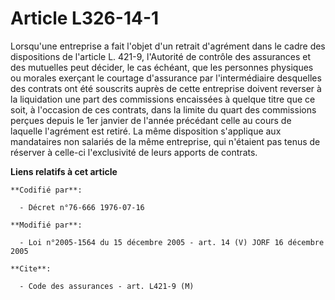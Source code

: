 # Article L326-14-1

Lorsqu'une entreprise a fait l'objet d'un retrait d'agrément dans le cadre des dispositions de l'article L. 421-9, l'Autorité
de contrôle des assurances et des mutuelles peut décider, le cas échéant, que les personnes physiques ou morales exerçant le
courtage d'assurance par l'intermédiaire desquelles des contrats ont été souscrits auprès de cette entreprise doivent
reverser à la liquidation une part des commissions encaissées à quelque titre que ce soit, à l'occasion de ces contrats, dans
la limite du quart des commissions perçues depuis le 1er janvier de l'année précédant celle au cours de laquelle l'agrément
est retiré. La même disposition s'applique aux mandataires non salariés de la même entreprise, qui n'étaient pas tenus de
réserver à celle-ci l'exclusivité de leurs apports de contrats.

**Liens relatifs à cet article**

	**Codifié par**:

	  - Décret n°76-666 1976-07-16

	**Modifié par**:

	  - Loi n°2005-1564 du 15 décembre 2005 - art. 14 (V) JORF 16 décembre 2005

	**Cite**:

	  - Code des assurances - art. L421-9 (M)
